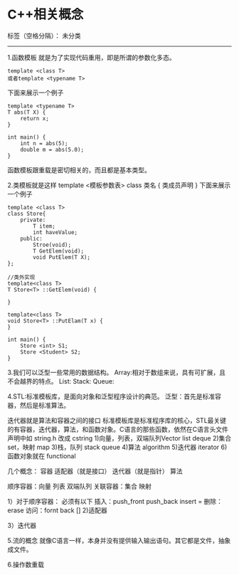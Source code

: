 ﻿# C++相关概念   

标签（空格分隔）： 未分类

---

1.函数模板
就是为了实现代码重用，即是所谓的参数化多态。
```
template <class T>
或者template <typename T>
```

下面来展示一个例子
```
template <typename T>
T abs(T X) {
    return x;
}

int main() {
    int n = abs(5);
    double m = abs(5.0);
}
```

函数模板跟重载是密切相关的，而且都是基本类型。

2.类模板就是这样
template <模板参数表>
class 类名
{
类成员声明
}
下面来展示一个例子
```
template <class T>
class Store{
    private:
        T item;
        int haveValue;
    public:
        Stroe(void);
        T GetElem(void);
        void PutElem(T X);
};

//类外实现
template<class T>
T Store<T> ::GetElem(void) {
    
}

template<class T>
void Store<T> ::PutElam(T x) {
}

int main() {
    Store <int> S1;
    Store <Student> S2;
}
```
3.我们可以泛型一些常用的数据结构。
Array:相对于数组来说，具有可扩展，且不会越界的特点。
List:
Stack:
Queue:

4.STL:标准模板库，是面向对象和泛型程序设计的典范。
泛型：首先是标准容器，然后是标准算法。

迭代器就是算法和容器之间的接口
标准模板库是标准程序库的核心，STL最关键的有容器，迭代器，算法，和函数对象。C语言的那些函数，依然在C语言头文件声明中如 string.h 改成 cstring
1)向量，列表，双端队列Vector list deque
2)集合 set，映射 map
3)栈，队列 stack queue
4)算法 algorithm
5)迭代器 iterator
6)函数对象就在 functional

几个概念：
容器 适配器（就是接口） 迭代器（就是指针）  算法

顺序容器：向量 列表 双端队列
关联容器：集合 映射

1）对于顺序容器：
必须有以下
插入：push_front push_back insert =
删除：erase
访问：fornt back []
2)适配器

3）迭代器

5.流的概念
就像C语言一样，本身并没有提供输入输出语句。其它都是文件，抽象成文件。

6.操作数重载
